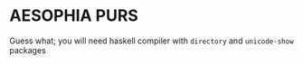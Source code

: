 # AESOPHIA PURS

Guess what; you will need haskell compiler with `directory` and `unicode-show` packages
